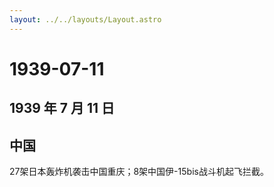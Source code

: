 ```yaml
---
layout: ../../layouts/Layout.astro
---
```


# 1939-07-11

## 1939 年 7 月 11 日

## 中国

27架日本轰炸机袭击中国重庆；8架中国伊-15bis战斗机起飞拦截。